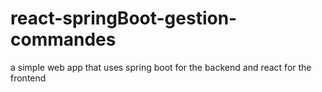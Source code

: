 # react-springBoot-gestion-commandes
a simple web app that uses spring boot for the backend and react for the frontend 
